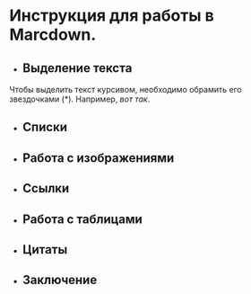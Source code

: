 # Инструкция для работы в Marcdown.

- ## Выделение текста
Чтобы выделить текст курсивом, необходимо обрамить его звездочками (*). Например, *вот так*.
- ## Списки

- ## Работа с изображениями
- ## Ссылки

- ## Работа с таблицами

- ## Цитаты
- ## Заключение



